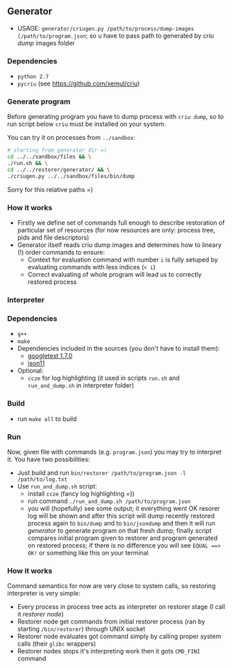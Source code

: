 ## Generator

* USAGE: `generator/criugen.py /path/to/process/dump-images [/path/to/program.json`; so u have to pass path to generated by *criu dump* images folder

### Dependencies

* `python 2.7`
* `pycriu` (see https://github.com/xemul/criu)

### Generate program

Before generating program you have to dump process with `criu dump`, so to 
run script below `criu` must be installed on your system.

You can try it on processes from `../sandbox`:
```bash
# starting from generator dir =)
cd ../../sandbox/files && \
./run.sh && \
cd ../../restorer/generator/ && \
./criugen.py ../../sandbox/files/bin/dump 
```

Sorry for this relative paths =)

### How it works

* Firstly we define set of commands full enough to describe restoration of particular set of resources (for now resources are only: process tree, pids and file descriptors)
* Generator itself reads criu dump images and determines how to lineary (!) order commands to ensure:
    - Context for evaluation command with number `i` is fully setuped by evaluating commands with less indices (`< i`) 
    - Correct evaluating of whole program will lead us to correctly restored process

### Interpreter

### Dependencies

* `g++`
* `make`
* Dependencies included in the sources (you don't have to install them):
    - [googletest 1.7.0](https://github.com/google/googletest)
    - [json11](https://github.com/dropbox/json11)
* Optional:
    - `ccze` for log highlighting (it used in scripts `run.sh` and `run_and_dump.sh` in interpreter folder)

### Build

* run `make all` to build

### Run

Now, given file with commands (e.g. `program.json`) you may try to interpret it. You have two possibilities:

* Just build and run `bin/restorer /path/to/program.json -l /path/to/log.txt`
* Use `run_and_dump.sh` script:
    - install `ccze` (fancy log highlighting =))
    - run command `./run_and_dump.sh /path/to/program.json`
    - you will (hopefully) see some output; it everything went OK resorer log will be shown and after this script will dump recently restored process again to `bin/dump` and to `bin/jsondump` and then it will run *generator* to generate program on that fresh dump; finally script compares initial program given to restorer and program generated on restored process; if there is no difference you will see `EQUAL ==> OK!` or something like this on your terminal

### How it works

Command semantics for now are very close to system calls, so restoring interpreter is very simple:

* Every process in process tree acts as interpreter on restorer stage (I call it *restorer node*)
* Restorer node get commands from initial restorer process (ran by starting `/bin/restorer`) through UNIX socket
* Restorer node evaluates got command simply by calling proper system calls (their `glibc` wrappers)
* Restorer nodes stops it's interpreting work then it gots `CMD_FINI` command


